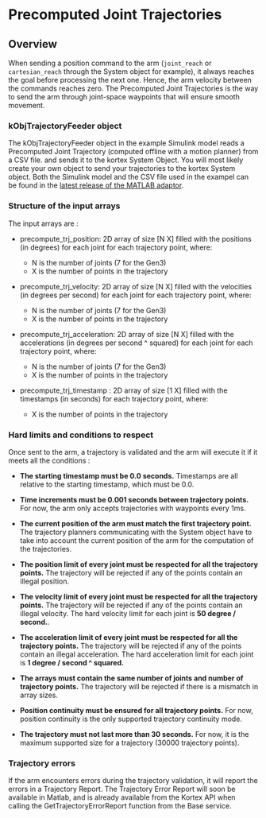 # Precomputed Joint Trajectories

## Overview

When sending a position command to the arm (```joint_reach``` or ```cartesian_reach``` through the System object for example), it always reaches the goal before processing the next one. Hence, the arm velocity between the commands reaches zero.
The Precomputed Joint Trajectories is the way to send the arm through joint-space waypoints that will ensure smooth movement. 

### kObjTrajectoryFeeder object

The kObjTrajectoryFeeder object in the example Simulink model reads a Precomputed Joint Trajectory (computed offline with a motion planner) from a CSV file. and sends it to the kortex System Object. You will most likely create your own object to send your trajectories to the kortex System object. Both the Simulink model and the CSV file used in the exampel can be found in the [latest release of the MATLAB adaptor](https://artifactory.kinovaapps.com/ui/repos/tree/General/generic-public%2Fkortex%2Fmatlab%2Fsimplified_API).

### Structure of the input arrays

The input arrays are : 

- precompute_trj_position: 2D array of size [N X] filled with the positions (in degrees) for each joint for each trajectory point, where:
    - N is the number of joints (7 for the Gen3)
    - X is the number of points in the trajectory

- precompute_trj_velocity: 2D array of size [N X] filled with the velocities (in degrees per second) for each joint for each trajectory point, where:
    - N is the number of joints (7 for the Gen3)
    - X is the number of points in the trajectory

- precompute_trj_acceleration: 2D array of size [N X] filled with the accelerations (in degrees per second ^ squared) for each joint for each trajectory point, where:
    - N is the number of joints (7 for the Gen3)
    - X is the number of points in the trajectory

- precompute_trj_timestamp : 2D array of size [1 X] filled with the timestamps (in seconds) for each trajectory point, where:
    - X is the number of points in the trajectory

### Hard limits and conditions to respect

Once sent to the arm, a trajectory is validated and the arm will execute it if it meets all the conditions : 

- **The starting timestamp must be 0.0 seconds.** Timestamps are all relative to the starting timestamp, which must be 0.0.

- **Time increments must be 0.001 seconds between trajectory points.** For now, the arm only accepts trajectories with waypoints every 1ms. 

- **The current position of the arm must match the first trajectory point.** The trajectory planners communicating with the System object have to take into account the current position of the arm for the computation of the trajectories. 

- **The position limit of every joint must be respected for all the trajectory points.** The trajectory will be rejected if any of the points contain an illegal position.

- **The velocity limit of every joint must be respected for all the trajectory points.** The trajectory will be rejected if any of the points contain an illegal velocity. The hard velocity limit for each joint is **50 degree / second.**.

- **The acceleration limit of every joint must be respected for all the trajectory points.** The trajectory will be rejected if any of the points contain an illegal acceleration. The hard acceleration limit for each joint is **1 degree / second ^ squared.**

- **The arrays must contain the same number of joints and number of trajectory points.** The trajectory will be rejected if there is a mismatch in array sizes.

- **Position continuity must be ensured for all trajectory points.** For now, position continuity is the only supported trajectory continuity mode. 

- **The trajectory must not last more than 30 seconds.** For now, it is the maximum supported size for a trajectory (30000 trajectory points).

### Trajectory errors

If the arm encounters errors during the trajectory validation, it will report the errors in a Trajectory Report. The Trajectory Error Report will soon be available in Matlab, and is already available from the Kortex API when calling the GetTrajectoryErrorReport function from the Base service. 